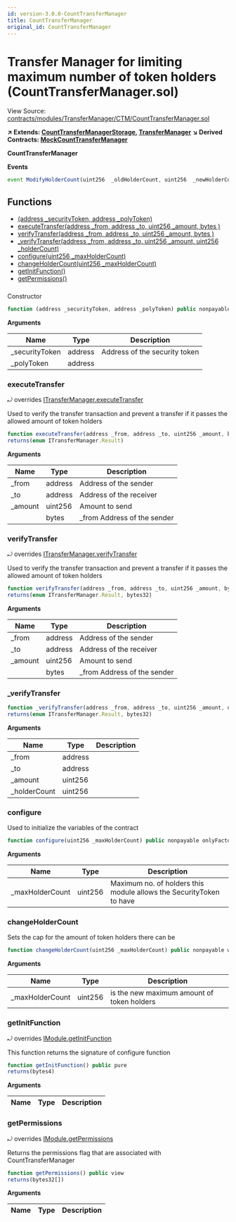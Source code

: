```yaml
---
id: version-3.0.0-CountTransferManager
title: CountTransferManager
original_id: CountTransferManager
---
```


# Transfer Manager for limiting maximum number of token holders (CountTransferManager.sol)

View Source: [contracts/modules/TransferManager/CTM/CountTransferManager.sol](../../../contracts/modules/TransferManager/CTM/CountTransferManager.sol)

**↗ Extends: [CountTransferManagerStorage](CountTransferManagerStorage.md), [TransferManager](TransferManager.md)**
**↘ Derived Contracts: [MockCountTransferManager](MockCountTransferManager.md)**

**CountTransferManager**

**Events**

```js
event ModifyHolderCount(uint256  _oldHolderCount, uint256  _newHolderCount);
```

## Functions

- [(address _securityToken, address _polyToken)](#)
- [executeTransfer(address _from, address _to, uint256 _amount, bytes )](#executetransfer)
- [verifyTransfer(address _from, address _to, uint256 _amount, bytes )](#verifytransfer)
- [_verifyTransfer(address _from, address _to, uint256 _amount, uint256 _holderCount)](#_verifytransfer)
- [configure(uint256 _maxHolderCount)](#configure)
- [changeHolderCount(uint256 _maxHolderCount)](#changeholdercount)
- [getInitFunction()](#getinitfunction)
- [getPermissions()](#getpermissions)

### 

Constructor

```js
function (address _securityToken, address _polyToken) public nonpayable Module 
```

**Arguments**

| Name        | Type           | Description  |
| ------------- |------------- | -----|
| _securityToken | address | Address of the security token | 
| _polyToken | address |  | 

### executeTransfer

⤾ overrides [ITransferManager.executeTransfer](ITransferManager.md#executetransfer)

Used to verify the transfer transaction and prevent a transfer if it passes the allowed amount of token holders

```js
function executeTransfer(address _from, address _to, uint256 _amount, bytes ) external nonpayable
returns(enum ITransferManager.Result)
```

**Arguments**

| Name        | Type           | Description  |
| ------------- |------------- | -----|
| _from | address | Address of the sender | 
| _to | address | Address of the receiver | 
| _amount | uint256 | Amount to send | 
|  | bytes | _from Address of the sender | 

### verifyTransfer

⤾ overrides [ITransferManager.verifyTransfer](ITransferManager.md#verifytransfer)

Used to verify the transfer transaction and prevent a transfer if it passes the allowed amount of token holders

```js
function verifyTransfer(address _from, address _to, uint256 _amount, bytes ) public view
returns(enum ITransferManager.Result, bytes32)
```

**Arguments**

| Name        | Type           | Description  |
| ------------- |------------- | -----|
| _from | address | Address of the sender | 
| _to | address | Address of the receiver | 
| _amount | uint256 | Amount to send | 
|  | bytes | _from Address of the sender | 

### _verifyTransfer

```js
function _verifyTransfer(address _from, address _to, uint256 _amount, uint256 _holderCount) internal view
returns(enum ITransferManager.Result, bytes32)
```

**Arguments**

| Name        | Type           | Description  |
| ------------- |------------- | -----|
| _from | address |  | 
| _to | address |  | 
| _amount | uint256 |  | 
| _holderCount | uint256 |  | 

### configure

Used to initialize the variables of the contract

```js
function configure(uint256 _maxHolderCount) public nonpayable onlyFactory 
```

**Arguments**

| Name        | Type           | Description  |
| ------------- |------------- | -----|
| _maxHolderCount | uint256 | Maximum no. of holders this module allows the SecurityToken to have | 

### changeHolderCount

Sets the cap for the amount of token holders there can be

```js
function changeHolderCount(uint256 _maxHolderCount) public nonpayable withPerm 
```

**Arguments**

| Name        | Type           | Description  |
| ------------- |------------- | -----|
| _maxHolderCount | uint256 | is the new maximum amount of token holders | 

### getInitFunction

⤾ overrides [IModule.getInitFunction](IModule.md#getinitfunction)

This function returns the signature of configure function

```js
function getInitFunction() public pure
returns(bytes4)
```

**Arguments**

| Name        | Type           | Description  |
| ------------- |------------- | -----|

### getPermissions

⤾ overrides [IModule.getPermissions](IModule.md#getpermissions)

Returns the permissions flag that are associated with CountTransferManager

```js
function getPermissions() public view
returns(bytes32[])
```

**Arguments**

| Name        | Type           | Description  |
| ------------- |------------- | -----|

